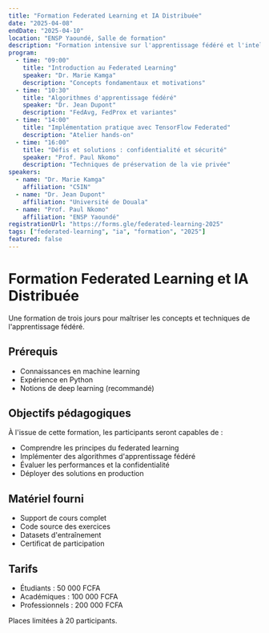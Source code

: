 ```yaml
---
title: "Formation Federated Learning et IA Distribuée"
date: "2025-04-08"
endDate: "2025-04-10"
location: "ENSP Yaoundé, Salle de formation"
description: "Formation intensive sur l'apprentissage fédéré et l'intelligence artificielle distribuée"
program:
  - time: "09:00"
    title: "Introduction au Federated Learning"
    speaker: "Dr. Marie Kamga"
    description: "Concepts fondamentaux et motivations"
  - time: "10:30"
    title: "Algorithmes d'apprentissage fédéré"
    speaker: "Dr. Jean Dupont"
    description: "FedAvg, FedProx et variantes"
  - time: "14:00"
    title: "Implémentation pratique avec TensorFlow Federated"
    description: "Atelier hands-on"
  - time: "16:00"
    title: "Défis et solutions : confidentialité et sécurité"
    speaker: "Prof. Paul Nkomo"
    description: "Techniques de préservation de la vie privée"
speakers:
  - name: "Dr. Marie Kamga"
    affiliation: "C5IN"
  - name: "Dr. Jean Dupont"
    affiliation: "Université de Douala"
  - name: "Prof. Paul Nkomo"
    affiliation: "ENSP Yaoundé"
registrationUrl: "https://forms.gle/federated-learning-2025"
tags: ["federated-learning", "ia", "formation", "2025"]
featured: false
---
```


# Formation Federated Learning et IA Distribuée

Une formation de trois jours pour maîtriser les concepts et techniques de l'apprentissage fédéré.

## Prérequis

- Connaissances en machine learning
- Expérience en Python
- Notions de deep learning (recommandé)

## Objectifs pédagogiques

À l'issue de cette formation, les participants seront capables de :

- Comprendre les principes du federated learning
- Implémenter des algorithmes d'apprentissage fédéré
- Évaluer les performances et la confidentialité
- Déployer des solutions en production

## Matériel fourni

- Support de cours complet
- Code source des exercices
- Datasets d'entraînement
- Certificat de participation

## Tarifs

- Étudiants : 50 000 FCFA
- Académiques : 100 000 FCFA
- Professionnels : 200 000 FCFA

Places limitées à 20 participants.
